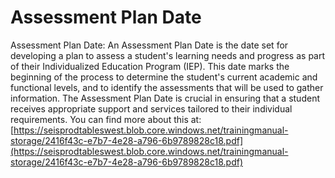# Assessment Plan Date
Assessment Plan Date: An Assessment Plan Date is the date set for developing a plan to assess a student's learning needs and progress as part of their Individualized Education Program (IEP). This date marks the beginning of the process to determine the student's current academic and functional levels, and to identify the assessments that will be used to gather information. The Assessment Plan Date is crucial in ensuring that a student receives appropriate support and services tailored to their individual requirements.
You can find more about this at: [https://seisprodtableswest.blob.core.windows.net/trainingmanual-storage/2416f43c-e7b7-4e28-a796-6b9789828c18.pdf](https://seisprodtableswest.blob.core.windows.net/trainingmanual-storage/2416f43c-e7b7-4e28-a796-6b9789828c18.pdf)